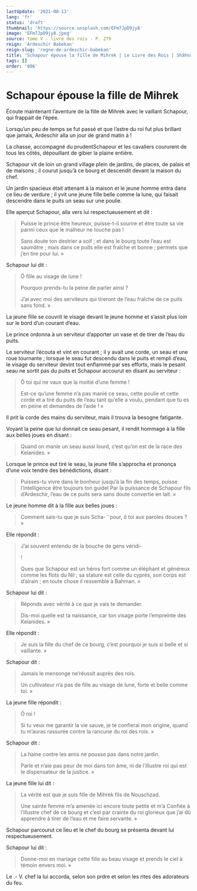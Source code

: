 ```yaml
---
lastUpdate: '2021-08-13'
lang: 'fr'
status: 'draft'
thumbnail: 'https://source.unsplash.com/EFm7JpD9jy8'
image: 'EFm7JpD9jy8.jpeg'
source: tome V - livre des rois - P. 279
reign: 'Ardeschir Babekan'
reign-slug: 'regne-de-ardeschir-babekan'
title: 'Schapour épouse la fille de Mihrek | Le Livre des Rois | Shâhnâmeh'
tags: []
order: '006'
---
```


<!-- LTeX: language=fr -->

# Schapour épouse la fille de Mihrek

Écoute maintenant l’aventure de la fille de Mihrek avec le vaillant Schapour, qui frappait de l’épée.

Lorsqu’un peu de temps se fut passé et que l’astre du roi fut plus brillant que jamais, Ardeschir alla un jour de grand matin à !

La chasse, accompagné du prudentSchapour et les cavaliers coururent de tous les côtés, dépouillant de gibier la plaine entière.

Schapour vit de loin un grand village plein de jardins, de places, de palais et de maisons ; il courut jusqu’à ce bourg et descendit devant la maison du chef.

Un jardin spacieux était attenant à la maison et le jeune homme entra dans ce lieu de verdure ; il yvit une jeune fille belle comme la lune, qui faisait descendre dans le puits un seau sur une poulie.

Elle aperçut Schapour, alla vers lui respectueusement et dit :

> Puisse le prince être heureux, puisse-t-il sourire et être toute sa vie parmi ceux que le malheur ne touche pas !
>
> Sans doute ton destrier a soif ; et dans le bourg toute l’eau est saumâtre ; mais dans ce puits elle est fraîche et bonne ; permets que j’en tire pour lui. »

Schapour lui dit :

> Ô fille au visage de lune !
>
> Pourquoi prends-tu la peine de parler ainsi ?
>
> J’ai avec moi des serviteurs qui tireront de l’eau fraîche de ce puits sans fond. »

La jeune fille se couvrit le visage devant le jeune homme et s’assit plus loin sur le bord d’un courant d’eau.

Le prince ordonna à un serviteur d’apporter un vase et de tirer de l’eau du puits.

Le serviteur l’écouta et vint en courant ; il y avait une corde, un seau et une roue tournante ; lorsque le seau fut descendu dans le puits et rempli d’eau, le visage du serviteur devint tout enflammé par ses efforts, mais le pesant seau ne sortit pas du puits et Schapour accourut en disant au serviteur :

> Ô toi qui ne vaux que la moitié d’une femme !
>
> Est-ce qu’une femme n’a pas manié ce seau, cette poulie et cette corde et a tiré du puits de l’eau tant qu’elle a voulu, pendant que tu es en peine et demandes de l’aide ! »

Il prit la corde des mains du serviteur, mais il trouva la besogne fatigante.

Voyant la peine que lui donnait ce seau pesant, il rendit hommage à la fille aux belles joues en disant :

> Quand on manie un seau aussi lourd, c’est qu’on est de la race des Keïanides. »

Lorsque le prince eut tiré le seau, la jeune fille s’approcha et prononça d’une voix tendre des bénédictions, disant :

> Puisses-tu vivre dans le bonheur jusqu’à la fin des temps, puisse l’intelligence être toujours ton guidel Par la puissance de Schapour fils d’Ardeschir, l’eau de ce puits sera sans doute convertie en lait. »

Le jeune homme dit à la fille aux belles joues :

> Comment sais-tu que je suis Scha-
’ pour, ô toi aux paroles douces ? »

Elle répondit :

> J’ai souvent entendu de la bouche de gens véridi-
>
> !
>
> Ques que Schapour est un héros fort comme un éléphant et généreux comme les flots du Nil ; sa stature est celle du cyprès, son corps est d’airain ; en toute chose il ressemble à Bahman. »

Schapour lui dit :

> Réponds avec vérité à ce que je vais te demander.
>
> Dis-moi quelle est ta naissance, car ton visage porte l’empreinte des Keïanides. »

Elle répondit :

> Je suis la fille du chef de ce bourg, c’est pourquoi je suis si belle et si vaillante. »

Schapour dit :

> Jamais le mensonge ne’réussit auprès des rois.
>
> Un cultivateur n’a pas de fille au visage de lune, forte et belle comme toi. »

La jeune fille répondit :

> Ô roi !
>
> Si tu veux me garantir la vie sauve, je te confierai mon origine, quand tu m’auras rassurée contre la rancune du roi des rois. »

Schapour dit :

> La haine contre les amis ne pousse pas dans notre jardin.
>
> Parle et n’aie pas peur de moi dans ton âme, ni de l’illustre roi qui est le dispensateur de la justice. »

La jeune fille lui dit :

> La vérité est que je suis fille de Mihrek fils de Nouschzad.
>
> Une sainte femme m’a amenée ici encore toute petite et m’a Confiée à l’illustre chef de ce bourg et c’est par crainte du roi glorieux que j’ai dû apprendre à tirer de l’eau et me faire servante. »

Schapour parcourut ce lieu et le chef du bourg se présenta devant lui respectueusement.

Schapour lui dit :

> Donne-moi en mariage cette fille au beau visage et prends le ciel à témoin envers moi. »

Le
.-
V. chef la lui accorda, selon son prdre et selon les rites des adorateurs du feu.
